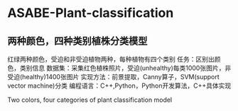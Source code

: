 # ASABE-Plant-classification
<h2>两种颜色，四种类别植株分类模型</h2>
红绿两种颜色，受迫和非受迫植物两种，每种植物有四个类别 
任务：区别出颜色，类别信息 
数据集：采集红色植株照片，受迫(unhealthy)每类1000张图片，非受迫(healthy)1400张图片 
实现方法：前景提取，Canny算子，SVM(support vector machine)分类 
编程语言：C++,Python，Python开发算法，C++具体实现 



Two colors, four categories of plant classification model
